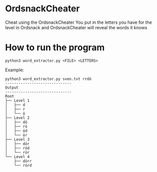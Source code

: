 # OrdsnackCheater

Cheat using the OrdsnackCheater
You put in the letters you have for the level in Ordsnack
and OrdsnackCheater will reveal the words it knows

# How to run the program
```
python3 word_extractor.py <FILE> <LETTERS>
```

Example:
```
python3 word_extractor.py sven.txt rrdö
------------------------------
Output
------------------------------
Root
├── Level 1
│   ├── d
│   ├── r
│   └── ö
├── Level 2
│   ├── dö
│   ├── rö
│   ├── öd
│   └── ör
├── Level 3
│   ├── dör
│   ├── röd
│   └── rör
└── Level 4
    ├── dörr
    └── rörd
```
